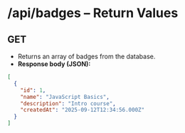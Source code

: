 # /api/badges – Return Values

## GET
- Returns an array of badges from the database.
- **Response body (JSON):**
```json
[
  {
    "id": 1,
    "name": "JavaScript Basics",
    "description": "Intro course",
    "createdAt": "2025-09-12T12:34:56.000Z"
  }
]
